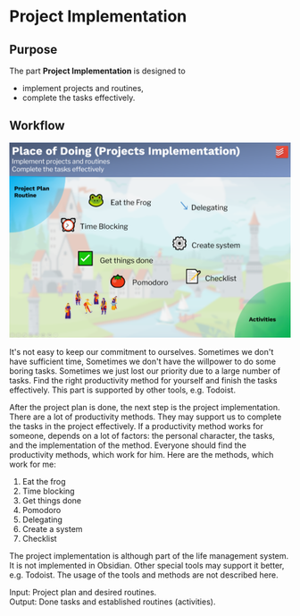 # Project Implementation

## Purpose

The part **Project Implementation** is designed to 

- implement projects and routines,
- complete the tasks effectively.


## Workflow

![image-20220814174841145](images/image-20220814174841145.png)



It's not easy to keep our commitment to ourselves. Sometimes we don't have sufficient time, Sometimes we don't have the willpower to do some boring tasks. Sometimes we just lost our priority due to a large number of tasks. Find the right productivity method for yourself and finish the tasks effectively. This part is supported by other tools, e.g. Todoist. 

After the project plan is done, the next step is the project implementation. There are a lot of productivity methods. They may support us to complete the tasks in the project effectively. If a productivity method works for someone, depends on a lot of factors: the personal character, the tasks, and the implementation of the method. Everyone should find the productivity methods, which work for him. Here are the methods, which work for me:

1. Eat the frog
2. Time blocking
3. Get things done
4. Pomodoro
5. Delegating
6. Create a system
7. Checklist

The project implementation is although part of the life management system. It is not implemented in Obsidian. Other special tools may support it better, e.g. Todoist. The usage of the tools and methods are not described here. 

Input: Project plan and desired routines.  
Output: Done tasks and established routines (activities).